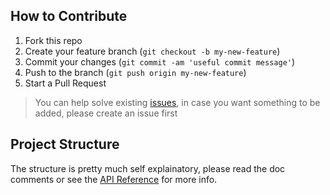 ## How to Contribute

1.  Fork this repo
2.  Create your feature branch (`git checkout -b my-new-feature`)
3.  Commit your changes (`git commit -am 'useful commit message'`)
4.  Push to the branch (`git push origin my-new-feature`)
5.  Start a Pull Request

> You can help solve existing [issues](https://github.com/mannprerak2/nearby_connections/issues), in case you want something to be added, please create an issue first

## Project Structure
The structure is pretty much self explainatory, please read the doc comments or see the [API Reference](https://pub.dev/documentation/nearby_connections/latest/) for more info.
